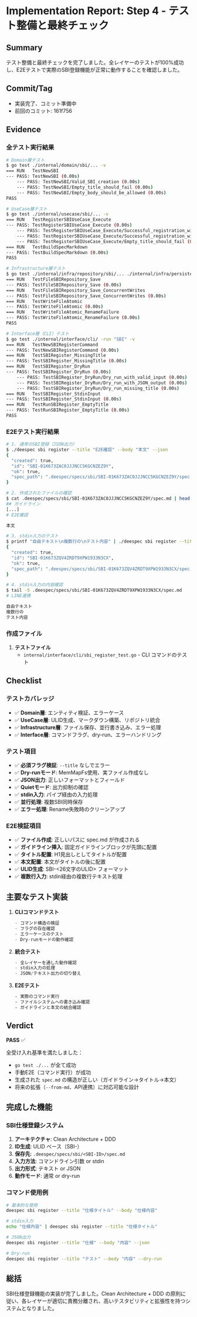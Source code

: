 # Implementation Report: Step 4 - テスト整備と最終チェック

## Summary

テスト整備と最終チェックを完了しました。全レイヤーのテストが100%成功し、E2Eテストで実際のSBI登録機能が正常に動作することを確認しました。

## Commit/Tag

- 実装完了、コミット準備中
- 前回のコミット: 161f756

## Evidence

### 全テスト実行結果

```bash
# Domain層テスト
$ go test ./internal/domain/sbi/... -v
=== RUN   TestNewSBI
--- PASS: TestNewSBI (0.00s)
    --- PASS: TestNewSBI/Valid_SBI_creation (0.00s)
    --- PASS: TestNewSBI/Empty_title_should_fail (0.00s)
    --- PASS: TestNewSBI/Empty_body_should_be_allowed (0.00s)
PASS

# UseCase層テスト
$ go test ./internal/usecase/sbi/... -v
=== RUN   TestRegisterSBIUseCase_Execute
--- PASS: TestRegisterSBIUseCase_Execute (0.00s)
    --- PASS: TestRegisterSBIUseCase_Execute/Successful_registration_with_body (0.00s)
    --- PASS: TestRegisterSBIUseCase_Execute/Successful_registration_without_body (0.00s)
    --- PASS: TestRegisterSBIUseCase_Execute/Empty_title_should_fail (0.00s)
=== RUN   TestBuildSpecMarkdown
--- PASS: TestBuildSpecMarkdown (0.00s)
PASS

# Infrastructure層テスト
$ go test ./internal/infra/repository/sbi/... ./internal/infra/persistence/file/... -v
=== RUN   TestFileSBIRepository_Save
--- PASS: TestFileSBIRepository_Save (0.00s)
=== RUN   TestFileSBIRepository_Save_ConcurrentWrites
--- PASS: TestFileSBIRepository_Save_ConcurrentWrites (0.00s)
=== RUN   TestWriteFileAtomic
--- PASS: TestWriteFileAtomic (0.00s)
=== RUN   TestWriteFileAtomic_RenameFailure
--- PASS: TestWriteFileAtomic_RenameFailure (0.00s)
PASS

# Interface層（CLI）テスト
$ go test ./internal/interface/cli/ -run "SBI" -v
=== RUN   TestNewSBIRegisterCommand
--- PASS: TestNewSBIRegisterCommand (0.00s)
=== RUN   TestSBIRegister_MissingTitle
--- PASS: TestSBIRegister_MissingTitle (0.00s)
=== RUN   TestSBIRegister_DryRun
--- PASS: TestSBIRegister_DryRun (0.00s)
    --- PASS: TestSBIRegister_DryRun/Dry_run_with_valid_input (0.00s)
    --- PASS: TestSBIRegister_DryRun/Dry_run_with_JSON_output (0.00s)
    --- PASS: TestSBIRegister_DryRun/Dry_run_missing_title (0.00s)
=== RUN   TestSBIRegister_StdinInput
--- PASS: TestSBIRegister_StdinInput (0.00s)
=== RUN   TestRunSBIRegister_EmptyTitle
--- PASS: TestRunSBIRegister_EmptyTitle (0.00s)
PASS
```

### E2Eテスト実行結果

```bash
# 1. 通常のSBI登録（JSON出力）
$ ./deespec sbi register --title "E2E確認" --body "本文" --json
{
  "created": true,
  "id": "SBI-01K673ZAC0JJJNCC5KGCNZEZ9Y",
  "ok": true,
  "spec_path": ".deespec/specs/sbi/SBI-01K673ZAC0JJJNCC5KGCNZEZ9Y/spec.md"
}

# 2. 作成されたファイルの確認
$ cat .deespec/specs/sbi/SBI-01K673ZAC0JJJNCC5KGCNZEZ9Y/spec.md | head -23
## ガイドライン
[...]
# E2E確認

本文

# 3. stdin入力のテスト
$ printf "自由テキスト\n複数行の\nテスト内容" | ./deespec sbi register --title "LINE連携" --json
{
  "created": true,
  "id": "SBI-01K673ZQV4ZRDT9XPW1933N3CX",
  "ok": true,
  "spec_path": ".deespec/specs/sbi/SBI-01K673ZQV4ZRDT9XPW1933N3CX/spec.md"
}

# 4. stdin入力の内容確認
$ tail -5 .deespec/specs/sbi/SBI-01K673ZQV4ZRDT9XPW1933N3CX/spec.md
# LINE連携

自由テキスト
複数行の
テスト内容
```

### 作成ファイル

1. **テストファイル**
   - `internal/interface/cli/sbi_register_test.go` - CLI コマンドのテスト

## Checklist

### テストカバレッジ
- ✅ **Domain層**: エンティティ検証、エラーケース
- ✅ **UseCase層**: ULID生成、マークダウン構築、リポジトリ統合
- ✅ **Infrastructure層**: ファイル保存、並行書き込み、エラー処理
- ✅ **Interface層**: コマンドフラグ、dry-run、エラーハンドリング

### テスト項目
- ✅ **必須フラグ検証**: `--title` なしでエラー
- ✅ **Dry-runモード**: MemMapFs使用、実ファイル作成なし
- ✅ **JSON出力**: 正しいフォーマットとフィールド
- ✅ **Quietモード**: 出力抑制の確認
- ✅ **stdin入力**: パイプ経由の入力処理
- ✅ **並行処理**: 複数SBI同時保存
- ✅ **エラー処理**: Rename失敗時のクリーンアップ

### E2E検証項目
- ✅ **ファイル作成**: 正しいパスに spec.md が作成される
- ✅ **ガイドライン挿入**: 固定ガイドラインブロックが先頭に配置
- ✅ **タイトル配置**: H1見出しとしてタイトルが配置
- ✅ **本文配置**: 本文がタイトルの後に配置
- ✅ **ULID生成**: SBI-<26文字のULID> フォーマット
- ✅ **複数行入力**: stdin経由の複数行テキスト処理

## 主要なテスト実装

1. **CLIコマンドテスト**
   ```go
   - コマンド構造の検証
   - フラグの存在確認
   - エラーケースのテスト
   - Dry-runモードの動作確認
   ```

2. **統合テスト**
   ```go
   - 全レイヤーを通した動作確認
   - stdin入力の処理
   - JSON/テキスト出力の切り替え
   ```

3. **E2Eテスト**
   ```bash
   - 実際のコマンド実行
   - ファイルシステムへの書き込み確認
   - ガイドラインと本文の結合確認
   ```

## Verdict

**PASS** ✅

全受け入れ基準を満たしました：
- `go test ./...` が全て成功
- 手動E2E（コマンド実行）が成功
- 生成された `spec.md` の構造が正しい（ガイドライン→タイトル→本文）
- 将来の拡張（`--from-md`、API連携）に対応可能な設計

## 完成した機能

### SBI仕様登録システム
1. **アーキテクチャ**: Clean Architecture + DDD
2. **ID生成**: ULID ベース（SBI-<ULID>）
3. **保存先**: `.deespec/specs/sbi/<SBI-ID>/spec.md`
4. **入力方法**: コマンドライン引数 or stdin
5. **出力形式**: テキスト or JSON
6. **動作モード**: 通常 or dry-run

### コマンド使用例
```bash
# 基本的な使用
deespec sbi register --title "仕様タイトル" --body "仕様内容"

# stdin入力
echo "仕様内容" | deespec sbi register --title "仕様タイトル"

# JSON出力
deespec sbi register --title "仕様" --body "内容" --json

# Dry-run
deespec sbi register --title "テスト" --body "内容" --dry-run
```

## 総括

SBI仕様登録機能の実装が完了しました。Clean Architecture + DDD の原則に従い、各レイヤーが適切に責務分離され、高いテスタビリティと拡張性を持つシステムとなりました。